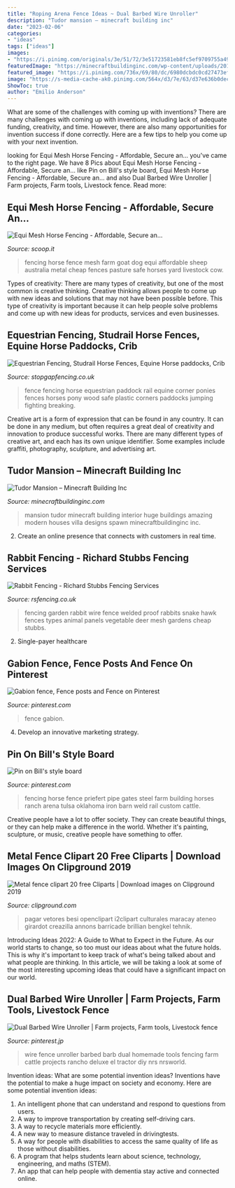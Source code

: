 ```yaml
---
title: "Roping Arena Fence Ideas ~ Dual Barbed Wire Unroller"
description: "Tudor mansion – minecraft building inc"
date: "2023-02-06"
categories:
- "ideas"
tags: ["ideas"]
images:
- "https://i.pinimg.com/originals/3e/51/72/3e51723581eb8fc5ef9709755a49fef7.jpg"
featuredImage: "https://minecraftbuildinginc.com/wp-content/uploads/2015/07/Tudor-Mansion-minecraft-building-ideas-big-amazing-house-home-download-interior-660x330.jpg"
featured_image: "https://i.pinimg.com/736x/69/80/dc/6980dcbdc0cd27473eff17e732bad967.jpg"
image: "https://s-media-cache-ak0.pinimg.com/564x/d3/7e/63/d37e636b0dec9372a9dfe4a6f7d0a70d.jpg"
ShowToc: true
author: "Emilio Anderson"
---
```



What are some of the challenges with coming up with inventions?
There are many challenges with coming up with inventions, including lack of adequate funding, creativity, and time. However, there are also many opportunities for invention success if done correctly. Here are a few tips to help you come up with your next invention.

	

		
looking for Equi Mesh Horse Fencing - Affordable, Secure an... you've came to the right page. We have 8 Pics about Equi Mesh Horse Fencing - Affordable, Secure an... like Pin on Bill&#039;s style board, Equi Mesh Horse Fencing - Affordable, Secure an... and also Dual Barbed Wire Unroller | Farm projects, Farm tools, Livestock fence. Read more:
		
    
## Equi Mesh Horse Fencing - Affordable, Secure An...

<img loading=lazy src="https://img.scoop.it/nQuHa7ZnyHKtm9jaxCbql4XXXL4j3HpexhjNOf_P3YmryPKwJ94QGRtDb3Sbc6KY" onerror="this.onerror=null;this.src='https://tse4.mm.bing.net/th?id=OIP.41XZn0NzgWv2s-lJn3wHpwHaE8&amp;pid=15.1';" alt="Equi Mesh Horse Fencing - Affordable, Secure an...">

_Source: scoop.it_

>fencing horse fence mesh farm goat dog equi affordable sheep australia metal cheap fences pasture safe horses yard livestock cow. 

	

Types of creativity:
There are many types of creativity, but one of the most common is creative thinking. Creative thinking allows people to come up with new ideas and solutions that may not have been possible before. This type of creativity is important because it can help people solve problems and come up with new ideas for products, services and even businesses.

    
## Equestrian Fencing, Studrail Horse Fences, Equine Horse Paddocks, Crib

<img loading=lazy src="https://www.stopgapfencing.co.uk/images/stock_fence_postrail_corner.jpg" onerror="this.onerror=null;this.src='https://tse1.mm.bing.net/th?id=OIP.sgPzIENejln4t3TNtkqwEAHaEL&amp;pid=15.1';" alt="Equestrian Fencing, Studrail Horse Fences, Equine Horse paddocks, Crib">

_Source: stopgapfencing.co.uk_

>fence fencing horse equestrian paddock rail equine corner ponies fences horses pony wood safe plastic corners paddocks jumping fighting breaking. 

	

Creative art is a form of expression that can be found in any country. It can be done in any medium, but often requires a great deal of creativity and innovation to produce successful works. There are many different types of creative art, and each has its own unique identifier. Some examples include graffiti, photography, sculpture, and advertising art.

    
## Tudor Mansion – Minecraft Building Inc

<img loading=lazy src="https://minecraftbuildinginc.com/wp-content/uploads/2015/07/Tudor-Mansion-minecraft-building-ideas-big-amazing-house-home-download-interior-660x330.jpg" onerror="this.onerror=null;this.src='https://tse4.mm.bing.net/th?id=OIP.0tZuBDHf22MZ0ZLKR0ln8QHaDt&amp;pid=15.1';" alt="Tudor Mansion – Minecraft Building Inc">

_Source: minecraftbuildinginc.com_

>mansion tudor minecraft building interior huge buildings amazing modern houses villa designs spawn minecraftbuildinginc inc. 

	

2. Create an online presence that connects with customers in real time.

    
## Rabbit Fencing - Richard Stubbs Fencing Services

<img loading=lazy src="http://www.rsfencing.co.uk/wp-content/uploads/2009/04/img_0831.jpg" onerror="this.onerror=null;this.src='https://tse2.mm.bing.net/th?id=OIP.T_5LedTwjxfXH0sWLNj5JgHaFj&amp;pid=15.1';" alt="Rabbit Fencing - Richard Stubbs Fencing Services">

_Source: rsfencing.co.uk_

>fencing garden rabbit wire fence welded proof rabbits snake hawk fences types animal panels vegetable deer mesh gardens cheap stubbs. 

	

2. Single-payer healthcare

    
## Gabion Fence, Fence Posts And Fence On Pinterest

<img loading=lazy src="https://s-media-cache-ak0.pinimg.com/564x/d3/7e/63/d37e636b0dec9372a9dfe4a6f7d0a70d.jpg" onerror="this.onerror=null;this.src='https://tse2.mm.bing.net/th?id=OIP.dZDOQNG9e679SmUumCkzwwHaPv&amp;pid=15.1';" alt="Gabion fence, Fence posts and Fence on Pinterest">

_Source: pinterest.com_

>fence gabion. 

	

4. Develop an innovative marketing strategy.

    
## Pin On Bill&#039;s Style Board

<img loading=lazy src="https://i.pinimg.com/originals/3e/51/72/3e51723581eb8fc5ef9709755a49fef7.jpg" onerror="this.onerror=null;this.src='https://tse3.mm.bing.net/th?id=OIP.CR41qcvq-v4hOO-kRWqoyQHaE8&amp;pid=15.1';" alt="Pin on Bill&#039;s style board">

_Source: pinterest.com_

>fencing horse fence priefert pipe gates steel farm building horses ranch arena tulsa oklahoma iron barn weld rail custom cattle. 

	

Creative people have a lot to offer society. They can create beautiful things, or they can help make a difference in the world. Whether it's painting, sculpture, or music, creative people have something to offer.

    
## Metal Fence Clipart 20 Free Cliparts | Download Images On Clipground 2019

<img loading=lazy src="http://clipground.com/images/iron-railings-clipart-3.jpg" onerror="this.onerror=null;this.src='https://tse4.mm.bing.net/th?id=OIP.ojuUpOTVuBQotlwGsPGfpQHaFK&amp;pid=15.1';" alt="Metal fence clipart 20 free Cliparts | Download images on Clipground 2019">

_Source: clipground.com_

>pagar vetores besi openclipart i2clipart culturales maracay ateneo girardot creazilla annons barricade brillian bengkel tehnik. 

	

Introducing Ideas 2022: A Guide to What to Expect in the Future. As our world starts to change, so too must our ideas about what the future holds. This is why it's important to keep track of what's being talked about and what people are thinking. In this article, we will be taking a look at some of the most interesting upcoming ideas that could have a significant impact on our world.

    
## Dual Barbed Wire Unroller | Farm Projects, Farm Tools, Livestock Fence

<img loading=lazy src="https://i.pinimg.com/736x/69/80/dc/6980dcbdc0cd27473eff17e732bad967.jpg" onerror="this.onerror=null;this.src='https://tse4.mm.bing.net/th?id=OIP.WCtQ6ZkjDYrmmJevstwEUgHaHa&amp;pid=15.1';" alt="Dual Barbed Wire Unroller | Farm projects, Farm tools, Livestock fence">

_Source: pinterest.jp_

>wire fence unroller barbed barb dual homemade tools fencing farm cattle projects rancho deluxe el tractor diy nrs nrsworld. 

	

Invention ideas: What are some potential invention ideas?
Inventions have the potential to make a huge impact on society and economy. Here are some potential invention ideas:
1. An intelligent phone that can understand and respond to questions from users. 
2. A way to improve transportation by creating self-driving cars. 
3. A way to recycle materials more efficiently. 
4. A new way to measure distance traveled in drivingtests. 
5. A way for people with disabilities to access the same quality of life as those without disabilities. 
6. A program that helps students learn about science, technology, engineering, and maths (STEM). 
7. An app that can help people with dementia stay active and connected online.

